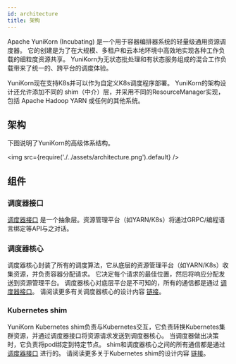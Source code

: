 ```yaml
---
id: architecture
title: 架构
---
```


<!--
Licensed to the Apache Software Foundation (ASF) under one
or more contributor license agreements.  See the NOTICE file
distributed with this work for additional information
regarding copyright ownership.  The ASF licenses this file
to you under the Apache License, Version 2.0 (the
"License"); you may not use this file except in compliance
with the License.  You may obtain a copy of the License at

  http://www.apache.org/licenses/LICENSE-2.0

Unless required by applicable law or agreed to in writing,
software distributed under the License is distributed on an
"AS IS" BASIS, WITHOUT WARRANTIES OR CONDITIONS OF ANY
KIND, either express or implied.  See the License for the
specific language governing permissions and limitations
under the License.
-->

Apache YuniKorn (Incubating) 是一个用于容器编排器系统的轻量级通用资源调度器。
它的创建是为了在大规模、多租户和云本地环境中高效地实现各种工作负载的细粒度资源共享。
YuniKorn为无状态批处理和有状态服务组成的混合工作负载带来了统一的、跨平台的调度体验。

YuniKorn现在支持K8s并可以作为自定义K8s调度程序部署。
YuniKorn的架构设计还允许添加不同的 shim（中介）层，并采用不同的ResourceManager实现，包括 Apache Hadoop YARN 或任何的其他系统。

## 架构

下图说明了YuniKorn的高级体系结构。

<img src={require('./../assets/architecture.png').default} />

## 组件

### 调度器接口

[调度器接口](https://github.com/apache/incubator-yunikorn-scheduler-interface) 是一个抽象层。资源管理平台（如YARN/K8s）将通过GRPC/编程语言绑定等API与之对话。

### 调度器核心

调度器核心封装了所有的调度算法，它从底层的资源管理平台（如YARN/K8s）收集资源，并负责容器分配请求。
它决定每个请求的最佳位置，然后将响应分配发送到资源管理平台。
调度器核心对底层平台是不可知的，所有的通信都是通过 [调度器接口](https://github.com/apache/incubator-yunikorn-scheduler-interface)。
请阅读更多有关调度器核心的设计内容 [链接](scheduler_core_design.md)。

### Kubernetes shim

YuniKorn Kubernetes shim负责与Kubernetes交互，它负责转换Kubernetes集群资源，并通过调度器接口将资源请求发送到调度器核心。
当调度器做出决策时，它负责将pod绑定到特定节点。
shim和调度器核心之间的所有通信都是通过 [调度器接口](https://github.com/apache/incubator-yunikorn-scheduler-interface) 进行的。
请阅读更多关于Kubernetes shim的设计内容 [链接](k8shim.md)。
